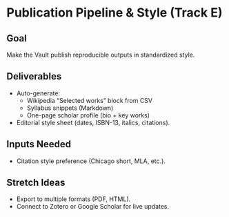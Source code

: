 # Publication Pipeline & Style (Track E)

## Goal
Make the Vault publish reproducible outputs in standardized style.

## Deliverables
- Auto-generate:
  - Wikipedia “Selected works” block from CSV
  - Syllabus snippets (Markdown)
  - One-page scholar profile (bio + key works)
- Editorial style sheet (dates, ISBN-13, italics, citations).

## Inputs Needed
- Citation style preference (Chicago short, MLA, etc.).

## Stretch Ideas
- Export to multiple formats (PDF, HTML).
- Connect to Zotero or Google Scholar for live updates.
